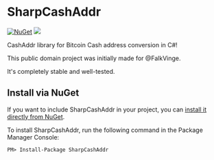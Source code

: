# SharpCashAddr

[![NuGet](https://img.shields.io/nuget/v/SharpCashAddr.svg)](https://www.nuget.org/packages/SharpCashAddr/) ![](https://img.shields.io/nuget/dt/SharpCashAddr.svg)

CashAddr library for Bitcoin Cash address conversion in C#!

This public domain project was initially made for @FalkVinge.

It's completely stable and well-tested.

## Install via NuGet

If you want to include SharpCashAddr in your project, you can [install it directly from NuGet](https://www.nuget.org/packages/SharpCashAddr/).

To install SharpCashAddr, run the following command in the Package Manager Console:

```
PM> Install-Package SharpCashAddr
```
